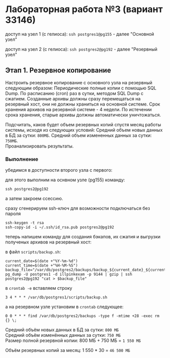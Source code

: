 # Лабораторная работа №3 (вариант 33146)

доступ на узел 1 (с гелиоса):
`ssh postgres1@pg155` - далее "Основной узел"

доступ на узел 2 (с гелиоса): 
`ssh postgres2@pg192` - далее "Резервный узел"

## Этап 1. Резервное копирование

Настроить резервное копирование с основного узла на резервный следующим образом:
Периодические полные копии с помощью SQL Dump.
По расписанию (cron) раз в сутки, методом SQL Dump с сжатием. 
Созданные архивы должны сразу перемещаться на резервный хост, они не должны храниться на основной системе. 
Срок хранения архивов на резервной системе - 4 недели. 
По истечении срока хранения, старые архивы должны автоматически уничтожаться.

Подсчитать, каков будет объем резервных копий спустя месяц работы системы, исходя из следующих условий:
Средний объем новых данных в БД за сутки: `800МБ`.
Средний объем измененных данных за сутки: `750МБ`.  
Проанализировать результаты.


### Выполнение

убедимся в доступности второго узла с первого:

для этого выполним на оснвном узле (pg155) команду:

```shell
ssh postgres2@pg192
```

а затем закроем ссессию.

сразу сгенерируем ssh-ключ для возможности подключаться без пароля

```shell
ssh-keygen -t rsa
ssh-copy-id -i ~/.ssh/id_rsa.pub postgres2@pg192
```

теперь напишем команду для создания бэкапов, их сжатия и выгрузки полученых архивов на резервный хост:

в файл `scripts/backup.sh`:
```shell
current_date=$(date +"%Y-%m-%d")
current_time=$(date +"%H-%M-%S")
backup_file="/var/db/postgres2/backups/backup_${current_date}_${current_time}.sql"
pg_dump -U postgres1 -d illpinkexam -p 9144 | gzip | ssh postgres2@pg192 "cat > $backup_file"
```

в `crontab -e` вставляем строку 

```cronexp
3 4 * * * /var/db/postgres1/scripts/backup.sh
```

а на резервном узле установим в `crontab` следующее:

```cronexp
0 0 * * * find /var/db/postgres2/backups -type f -mtime +28 -exec rm {} \;
```

Средний объём новых данных в БД за сутки: `800 МБ`  
Средний объём изменённых данных за сутки: `750 МБ`  
Размер полной резервной копии: 800 МБ + 750 МБ = `1 550 МБ`

Объём резервных копий за месяц: 1 550 * 30 = `46 500 МБ`
